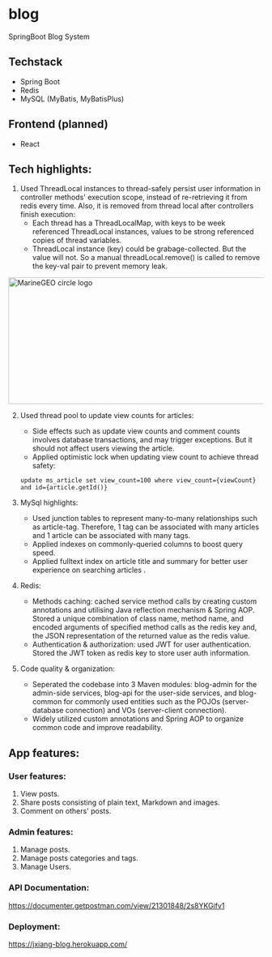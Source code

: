 # blog

SpringBoot Blog System

## Techstack

- Spring Boot
- Redis
- MySQL (MyBatis, MyBatisPlus)

## Frontend (planned)

- React

## Tech highlights:

1. Used ThreadLocal instances to thread-safely persist user information in
   controller methods'
   execution scope, instead
   of re-retrieving it from redis every time. Also, it is removed from thread
   local after
   controllers finish execution:
   - Each thread has a ThreadLocalMap, with keys to be week referenced
     ThreadLocal instances,
     values to be strong
     referenced copies of thread variables.
   - ThreadLocal instance (key) could be grabage-collected. But the value will
     not. So a manual
     threadLocal.remove() is
     called to remove the key-val pair to prevent memory leak.

<img src="https://user-images.githubusercontent.com/46456200/185763633-2979512e-7fb3-4aaf-8ff6-94514a7afb33.png" alt="MarineGEO circle logo" style="height: 250px; width:550px;"/>

<br/>

2. Used thread pool to update view counts for articles:

   - Side effects such as update view counts and comment counts involves
     database transactions, and may trigger exceptions.
     But it should not
     affect users viewing the
     article.
   - Applied optimistic lock when updating view count to achieve thread safety:

   ```
   update ms_article set view_count=100 where view_count={viewCount} and id={article.getId()}
   ```

3. MySql highlights:
   - Used junction tables to represent many-to-many relationships such as
     article-tag. Therefore, 1
     tag can be
     associated with many articles and 1 article can be associated with many
     tags.
   - Applied indexes on commonly-queried columns to boost query speed.
   - Applied fulltext index on article title and summary for better user
     experience on searching articles
     .
4. Redis:

   - Methods caching: cached service method calls by creating custom
     annotations and utilising Java reflection mechanism & Spring AOP. Stored
     a unique combination of class name, method name, and encoded arguments of
     specified method calls as the redis key and, the JSON representation of
     the returned value as the redis value.
   - Authentication & authorization: used JWT for user authentication. Stored
     the JWT token as redis key to store user auth information.

5. Code quality & organization:
   - Seperated the codebase into 3 Maven modules: blog-admin for the admin-side
     services, blog-api for the user-side services, and blog-common for
     commonly used entities such as the POJOs (server-database connection) and
     VOs (server-client connection).
   - Widely utilized custom annotations and Spring AOP to organize common code
     and improve readability.

## App features:

### User features:

1. View posts.
2. Share posts consisting of plain text, Markdown and images.
3. Comment on others' posts.

### Admin features:

1. Manage posts.
2. Manage posts categories and tags.
3. Manage Users.

### API Documentation:

https://documenter.getpostman.com/view/21301848/2s8YKGifv1

### Deployment:

https://jxiang-blog.herokuapp.com/

